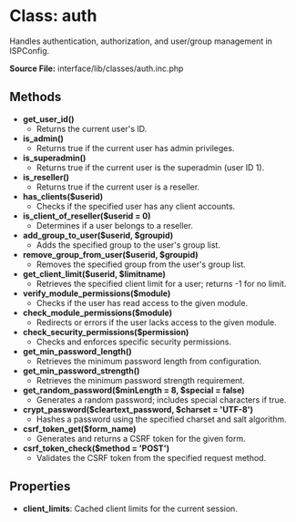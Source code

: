# Class: auth

Handles authentication, authorization, and user/group management in ISPConfig.

**Source File:** interface/lib/classes/auth.inc.php

## Methods
- **get_user_id()**
  - Returns the current user's ID.
- **is_admin()**
  - Returns true if the current user has admin privileges.
- **is_superadmin()**
  - Returns true if the current user is the superadmin (user ID 1).
- **is_reseller()**
  - Returns true if the current user is a reseller.
- **has_clients($userid)**
  - Checks if the specified user has any client accounts.
- **is_client_of_reseller($userid = 0)**
  - Determines if a user belongs to a reseller.
- **add_group_to_user($userid, $groupid)**
  - Adds the specified group to the user's group list.
- **remove_group_from_user($userid, $groupid)**
  - Removes the specified group from the user's group list.
- **get_client_limit($userid, $limitname)**
  - Retrieves the specified client limit for a user; returns -1 for no limit.
- **verify_module_permissions($module)**
  - Checks if the user has read access to the given module.
- **check_module_permissions($module)**
  - Redirects or errors if the user lacks access to the given module.
- **check_security_permissions($permission)**
  - Checks and enforces specific security permissions.
- **get_min_password_length()**
  - Retrieves the minimum password length from configuration.
- **get_min_password_strength()**
  - Retrieves the minimum password strength requirement.
- **get_random_password($minLength = 8, $special = false)**
  - Generates a random password; includes special characters if true.
- **crypt_password($cleartext_password, $charset = 'UTF-8')**
  - Hashes a password using the specified charset and salt algorithm.
- **csrf_token_get($form_name)**
  - Generates and returns a CSRF token for the given form.
- **csrf_token_check($method = 'POST')**
  - Validates the CSRF token from the specified request method.

## Properties
- **client_limits**: Cached client limits for the current session.
